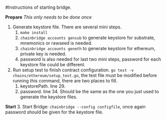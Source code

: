 #Instructions of starting bridge.

**Prepare** _This only needs to be done once_
1. Generate keystore file. There are several mini steps.
    1. `make install`
    2. `chainbridge accounts gensub` to generate keystore for substrate, mnemonics or rawseed is needed.
    3. `chainbridge accounts geneth` to generate keystore for ethereum, private key is needed.
    4. password is also needed for last two mini steps, password for each keystore file could be different.
2. Run setup test to finish contract configuration. 
    `go test -v chains/ethereum/setup_test.go`, the test file must be modified before running this command, there are two places to fill.
    1. keystorePath.  line 29. 
    2. password. line 34. Should be the same as the one you just used to generate the keystore files.
    
**Start**
3. Start Bridge:
`chainbridge --config configfile`, once again password should be given for the keystore file.
    